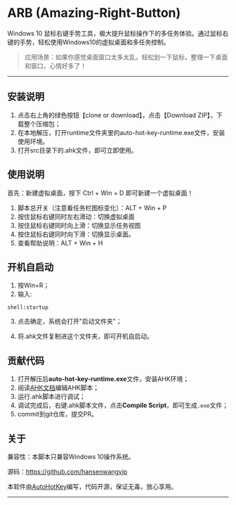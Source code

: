 # ARB (Amazing-Right-Button) 

Windows 10 鼠标右键手势工具，极大提升鼠标操作下的多任务体验。通过鼠标右键的手势，轻松使用Windows10的虚拟桌面和多任务控制。

> 应用场景：如果你感觉桌面窗口太多太乱，轻松划一下鼠标，整理一下桌面和窗口，心情好多了！

---


## 安装说明

1. 点击右上角的绿色按钮【clone or download】，点击【Download ZIP】，下载整个压缩包；
2. 在本地解压，打开runtime文件夹里的auto-hot-key-runtime.exe文件，安装使用环境。
3. 打开src目录下的.ahk文件，即可立即使用。

## 使用说明

首先：新建虚拟桌面，按下 Ctrl + Win + D 即可新建一个虚拟桌面！

1. 脚本总开关（注意看任务栏图标变化）：ALT + Win + P
2. 按住鼠标右键同时左右滑动：切换虚拟桌面
3. 按住鼠标右键同时向上滑：切换显示任务视图
4. 按住鼠标右键同时向下滑：切换显示桌面。
5. 查看帮助说明：ALT + Win + H

## 开机自启动
1. 按Win+R；
2. 输入:

```shell
shell:startup
```

3. 点击确定，系统会打开"启动文件夹"；

4. 将.ahk文件复制进这个文件夹，即可开机自启动。

## 贡献代码

1. 打开解压后**auto-hot-key-runtime.exe**文件，安装AHK环境；
2. 阅读[AHK文档](http://ahkcn.sourceforge.net/docs/Tutorial.htm)编辑AHK脚本；
3. 运行.ahk脚本进行调试；
4. 调试完成后，右键.ahk脚本文件，点击**Compile Script**，即可生成`.exe`文件；
5. commit到git仓库，提交PR。

## 关于

兼容性：本脚本只兼容Windows 10操作系统。

源码：<https://github.com/hansenwangvip>

本软件由[AutoHotKey](http://ahkcn.sourceforge.net/docs/Tutorial.htm)编写，代码开源，保证无毒，放心享用。

---
